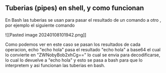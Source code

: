 
## Tuberias (pipes) en shell, y como funcionan

En Bash las tuberias se usan para pasar el resultado de un comando a otro , por ejemplo el siguiente comando

![[Pasted image 20240108101942.png]]

Como podemos ver en este caso se pasan los resultados de cada operacion, echo "echo hola" pasa el resultado "echo hola" a base64 el cual lo convierte en "ZWNobyBob2xhCg\==" lo cual se envia para decodificarse, lo cual lo devuelve a "echo hola" y esto se pasa a bash para que lo interpretem y asi funcionan las tuberias en bash.